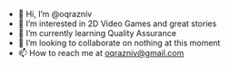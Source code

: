 - 👋 Hi, I’m @oqrazniv
- 👀 I’m interested in 2D Video Games and great stories
- 🌱 I’m currently learning Quality Assurance
- 💞️ I’m looking to collaborate on nothing at this moment
- 📫 How to reach me at oqrazniv@gmail.com

<!---
oqrazniv/oqrazniv is a ✨ special ✨ repository because its `README.md` (this file) appears on your GitHub profile.
You can click the Preview link to take a look at your changes.
--->

